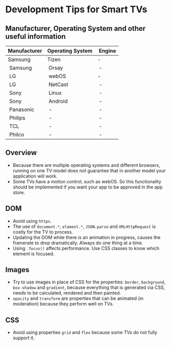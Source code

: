 # Development Tips for Smart TVs

## Manufacturer, Operating System and other useful information
| Manufacturer  | Operating System |  Engine |
| ------------- | ---------------- | ------- |
| Samsung | Tizen | - |
| Samsung | Orsay | - |
| LG | webOS | - |
| LG | NetCast | - |
| Sony | Linux | - |
| Sony | Android | - |
| Panasonic | - | - |
| Philips | - | - |
| TCL | - | - |
| Philco | - | - |


## Overview
* Because there are multiple operating systems and different browsers, running on one TV model does not guarantee that in another model your application will work.
* Some TVs have a motion control, such as webOS. So this functionality should be implemented if you want your app to be approved in the app store.

## DOM
* Avoid using `https`.
* The use of `document.*`, `element.*`, `JSON.parse` and `XMLHttpRequest` is costly for the TV to process.
* Updating the DOM while there is an animation in progress, causes the framerate to drop dramatically. Always do one thing at a time.
* Using `.focus()` affects performance. Use CSS classes to know which element is focused.

## Images
* Try to use images in place of CSS for the properties: `border`, `background`, `box-shadow` and `gradient`, because everything that is generated via CSS, needs to be calculated, rendered and then painted.
* `opacity` and `transform` are properties that can be animated (in moderation) because they perform well on TVs.

## CSS
* Avoid using properties `grid` and `flex` because some TVs do not fully support it.
